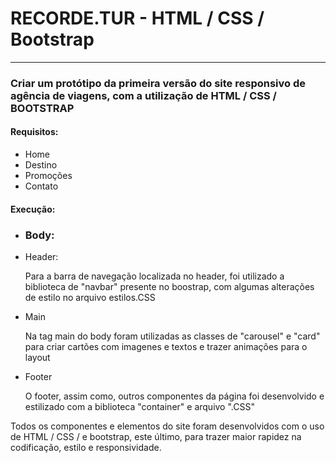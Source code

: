 <h1>RECORDE.TUR - HTML / CSS / Bootstrap</h1>
<hr>

<h3>
Criar um protótipo da primeira versão do site responsivo de agência de viagens, com a utilização de HTML / CSS / BOOTSTRAP 
</h3>
<h4>
Requisitos:
</h4>

<p> 
<ul>
<li>  Home </li>
<li>  Destino </li>
<li>  Promoções </li>
<li>  Contato </li>
</ul>
</p>
 <h4> Execução:</h4>

<ul>
<li> <h3> Body: </h3> </li>
<li>  Header: </li>
<p> Para a barra de navegação localizada no header, foi utilizado a biblioteca de "navbar" presente no boostrap, com algumas alterações de estilo no arquivo estilos.CSS </p>

<li>  Main </li>
<p> Na tag main do body foram utilizadas as classes de "carousel" e "card" para criar cartões com imagenes e textos e trazer animações para o layout </p>


<li>  Footer </li>
<p> O footer, assim como, outros componentes da página foi desenvolvido e estilizado com a biblioteca "container" e arquivo ".CSS" </p>
</ul>


<p> Todos os componentes e elementos do site foram desenvolvidos com o uso de HTML / CSS / e bootstrap, este último, para trazer maior rapidez na codificação, estilo e responsividade.</p>
 
 